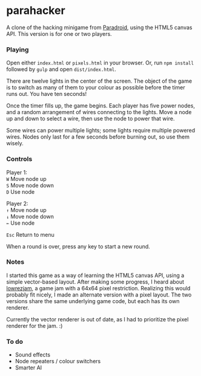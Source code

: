 # parahacker
A clone of the hacking minigame from [Paradroid](https://en.wikipedia.org/wiki/Paradroid),
using the HTML5 canvas API.
This version is for one or two players.

### Playing
Open either `index.html` or `pixels.html` in your browser.
Or, run `npm install` followed by `gulp` and open `dist/index.html`.

There are twelve lights in the center of the screen.
The object of the game is to switch as many of them to your colour as possible
before the timer runs out. You have ten seconds!

Once the timer fills up, the game begins.
Each player has five power nodes, and a random arrangement of wires connecting to the lights.
Move a node up and down to select a wire, then use the node to power that wire.

Some wires can power multiple lights; some lights require multiple powered wires.
Nodes only last for a few seconds before burning out, so use them wisely.

### Controls
Player 1:  
`W` Move node up  
`S` Move node down  
`D` Use node  

Player 2:  
`↑` Move node up  
`↓` Move node down  
`←` Use node  

`Esc` Return to menu

When a round is over, press any key to start a new round.

### Notes
I started this game as a way of learning the HTML5 canvas API, using a simple vector-based layout.
After making some progress, I heard about [lowrezjam](https://itch.io/jam/lowrezjam2016),
a game jam with a 64x64 pixel restriction.
Realizing this would probably fit nicely, I made an alternate version with a pixel layout.
The two versions share the same underlying game code, but each has its own renderer.

Currently the vector renderer is out of date,
as I had to prioritize the pixel renderer for the jam. :)

### To do
- Sound effects
- Node repeaters / colour switchers
- Smarter AI
